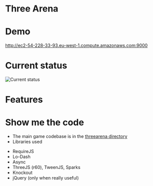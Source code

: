 Three Arena
===

Demo
===
http://ec2-54-228-33-93.eu-west-1.compute.amazonaws.com:9000

Current status
===
![Current status](https://raw.github.com/vincent/three-arena/master/app/images/screenshots/2013-09-09.png)

Features
===


Show me the code
===

* The main game codebase is in the [threearena directory](app/scripts/threearena)
* Libraries used
 - RequireJS
 - Lo-Dash
 - Async
 - ThreeJS (r60), TweenJS, Sparks
 - Knockout
 - jQuery (only when really useful)
